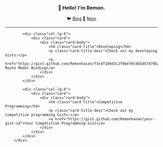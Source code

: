 <h3 align="center">👋 Hello! I'm Remon.</h3>

<p align="center">
  🐦 <a href="https://dev.to/remonhasan">Blog</a> 🐹
  <a href="https://www.npmjs.com/~remonhasan">Npm</a>
</p>

---
<div class="row">
  
            <div class="col-lg-6">
                <div class="card">
                    <div class="card-body">
                        <h4 class="card-title">Developing</h4>
                        <p class="card-title-desc">Check out my developing Gists:</p>
                        <a href="https://gist.github.com/Remonhasan/f3c4f184d3c2f9be70cdb5d57d79b2d7">Laravel Route Model Binding</a>
                    </div>
                </div>
            </div>
        
            <div class="col-lg-6">
                <div class="card">
                    <div class="card-body">
                        <h4 class="card-title">Competitive Programming</h4>
                        <p class="card-title-desc">Check out my competitive programming Gists:</p>
                        <a href="https://gist.github.com/Remonhasan/your-gist-id">Your Competitive Programming Gist</a>
                    </div>
                </div>
            </div>
        </div>


